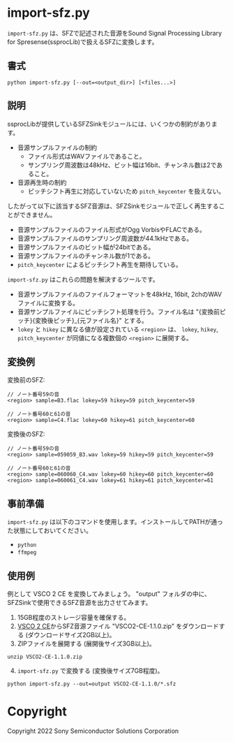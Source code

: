 # import-sfz.py

`import-sfz.py` は、SFZで記述された音源をSound Signal Processing Library for Spresense(ssprocLib)で扱えるSFZに変換します。

## 書式

```
python import-sfz.py [--out=<output_dir>] [<files...>]
```

## 説明

ssprocLibが提供しているSFZSinkモジュールには、いくつかの制約があります。
* 音源サンプルファイルの制約
    * ファイル形式はWAVファイルであること。
    * サンプリング周波数は48kHz、ビット幅は16bit、チャンネル数は2であること。
* 音源再生時の制約
    * ピッチシフト再生に対応していないため `pitch_keycenter` を扱えない。

したがって以下に該当するSFZ音源は、SFZSinkモジュールで正しく再生することができません。
* 音源サンプルファイルのファイル形式がOgg VorbisやFLACである。
* 音源サンプルファイルのサンプリング周波数が44.1kHzである。
* 音源サンプルファイルのビット幅が24bitである。
* 音源サンプルファイルのチャンネル数が1である。
* `pitch_keycenter` によるピッチシフト再生を期待している。

`import-sfz.py` はこれらの問題を解決するツールです。
* 音源サンプルファイルのファイルフォーマットを48kHz, 16bit, 2chのWAVファイルに変換する。
* 音源サンプルファイルにピッチシフト処理を行う。ファイル名は "{変換前ピッチ}{変換後ピッチ}_{元ファイル名}" とする。
* `lokey` と `hikey` に異なる値が設定されている `<region>` は、 `lokey`, `hikey`, `pitch_keycenter` が同値になる複数個の `<region>` に展開する。

## 変換例

変換前のSFZ:
```変換前.sfz
// ノート番号59の音
<region> sample=B3.flac lokey=59 hikey=59 pitch_keycenter=59

// ノート番号60と61の音
<region> sample=C4.flac lokey=60 hikey=61 pitch_keycenter=60
```

変換後のSFZ:
```変換後.sfz
// ノート番号59の音
<region> sample=059059_B3.wav lokey=59 hikey=59 pitch_keycenter=59

// ノート番号60と61の音
<region> sample=060060_C4.wav lokey=60 hikey=60 pitch_keycenter=60
<region> sample=060061_C4.wav lokey=61 hikey=61 pitch_keycenter=61
```

## 事前準備

`import-sfz.py` は以下のコマンドを使用します。インストールしてPATHが通った状態にしておいてください。
* `python`
* `ffmpeg`

## 使用例

例として VSCO 2 CE を変換してみましょう。
"output" フォルダの中に、SFZSinkで使用できるSFZ音源を出力させてみます。

1. 15GB程度のストレージ容量を確保する。
2. [VSCO 2 CE](https://vis.versilstudios.com/vsco-community.html)からSFZ音源ファイル "VSCO2-CE-1.1.0.zip" をダウンロードする (ダウンロードサイズ2GB以上)。
3. ZIPファイルを展開する (展開後サイズ3GB以上)。
```
unzip VSCO2-CE-1.1.0.zip
```
4. `import-sfz.py` で変換する (変換後サイズ7GB程度)。
```
python import-sfz.py --out=output VSCO2-CE-1.1.0/*.sfz
```

# Copyright

Copyright 2022 Sony Semiconductor Solutions Corporation

